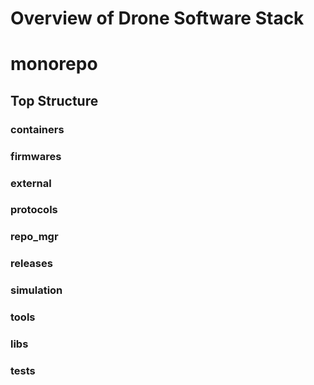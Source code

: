 # Overview of Drone Software Stack

# monorepo

## Top Structure


### containers


### firmwares


### external


### protocols


### repo_mgr


### releases


### simulation


### tools


### libs


### tests


